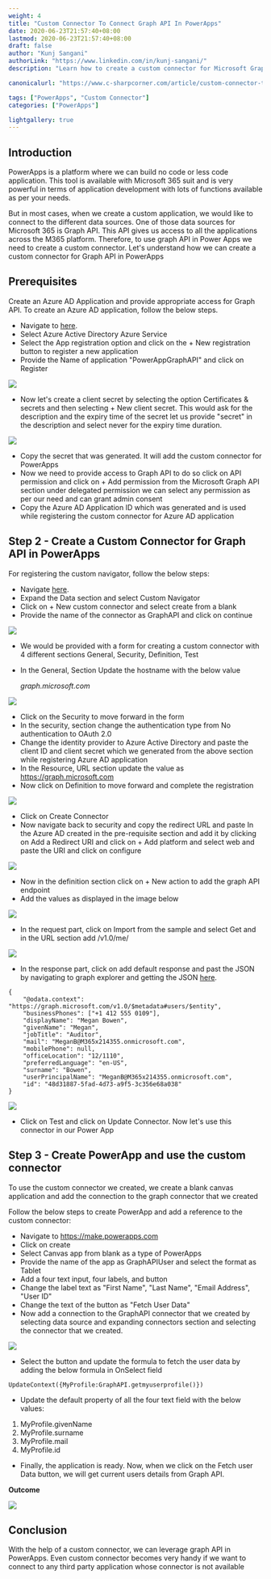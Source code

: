 ```yaml
---
weight: 4
title: "Custom Connector To Connect Graph API In PowerApps"
date: 2020-06-23T21:57:40+08:00
lastmod: 2020-06-23T21:57:40+08:00
draft: false
author: "Kunj Sangani"
authorLink: "https://www.linkedin.com/in/kunj-sangani/"
description: "Learn how to create a custom connector for Microsoft Graph API in PowerApps to access data sources across Microsoft 365 platform for app development."

canonicalurl: "https://www.c-sharpcorner.com/article/custom-connector-to-connect-graph-api-in-powerapps/"

tags: ["PowerApps", "Custom Connector"]
categories: ["PowerApps"]

lightgallery: true
---
```


Introduction
------------

PowerApps is a platform where we can build no code or less code application. This tool is available with Microsoft 365 suit and is very powerful in terms of application development with lots of functions available as per your needs.

But in most cases, when we create a custom application, we would like to connect to the different data sources. One of those data sources for Microsoft 365 is Graph API. This API gives us access to all the applications across the M365 platform. Therefore, to use graph API in Power Apps we need to create a custom connector. Let's understand how we can create a custom connector for Graph API in PowerApps

**Prerequisites**
-----------

Create an Azure AD Application and provide appropriate access for Graph API. To create an Azure AD application, follow the below steps.

*   Navigate to [here](https://portal.azure.com/).
*   Select Azure Active Directory Azure Service
*   Select the App registration option and click on the + New registration button to register a new application
*   Provide the Name of application "PowerAppGraphAPI" and click on Register

![](https://f4n3x6c5.stackpathcdn.com/article/custom-connector-to-connect-graph-api-in-powerapps/Images/3_AzureADApplication.png)

*   Now let's create a client secret by selecting the option Certificates & secrets and then selecting + New client secret. This would ask for the description and the expiry time of the secret let us provide "secret" in the description and select never for the expiry time duration.

![](https://f4n3x6c5.stackpathcdn.com/article/custom-connector-to-connect-graph-api-in-powerapps/Images/3_AzureADSecret.png)

*   Copy the secret that was generated. It will add the custom connector for PowerApps
*   Now we need to provide access to Graph API to do so click on API permission and click on + Add permission from the Microsoft Graph API section under delegated permission we can select any permission as per our need and can grant admin consent
*   Copy the Azure AD Application ID which was generated and is used while registering the custom connector for Azure AD application

**Step 2 - Create a Custom Connector for Graph API in PowerApps**
-----------

For registering the custom navigator, follow the below steps:

*   Navigate [here](https://make.powerapps.com/).
*   Expand the Data section and select Custom Navigator
*   Click on + New custom connector and select create from a blank
*   Provide the name of the connector as GraphAPI and click on continue

![](https://f4n3x6c5.stackpathcdn.com/article/custom-connector-to-connect-graph-api-in-powerapps/Images/1_CreateNewConnector.png)

*   We would be provided with a form for creating a custom connector with 4 different sections General, Security, Definition, Test
*   In the General, Section Update the hostname with the below value  
      
    _graph.microsoft.com_

![](https://f4n3x6c5.stackpathcdn.com/article/custom-connector-to-connect-graph-api-in-powerapps/Images/2_AddHost.png)

*   Click on the Security to move forward in the form
*   In the security, section change the authentication type from No authentication to OAuth 2.0
*   Change the identity provider to Azure Active Directory and paste the client ID and client secret which we generated from the above section while registering Azure AD application
*   In the Resource, URL section update the value as https://graph.microsoft.com
*   Now click on Definition to move forward and complete the registration

![](https://f4n3x6c5.stackpathcdn.com/article/custom-connector-to-connect-graph-api-in-powerapps/Images/3_AuthType.png)

*   Click on Create Connector
*   Now navigate back to security and copy the redirect URL and paste In the Azure AD created in the pre-requisite section and add it by clicking on Add a Redirect URI and click on + Add platform and select web and paste the URI and click on configure

![](https://f4n3x6c5.stackpathcdn.com/article/custom-connector-to-connect-graph-api-in-powerapps/Images/4_AzureADRedirectURL.png)

*   Now in the definition section click on + New action to add the graph API endpoint
*   Add the values as displayed in the image below

![](https://f4n3x6c5.stackpathcdn.com/article/custom-connector-to-connect-graph-api-in-powerapps/Images/5_NewAction.png)

*   In the request part, click on Import from the sample and select Get and in the URL section add /v1.0/me/

![](https://f4n3x6c5.stackpathcdn.com/article/custom-connector-to-connect-graph-api-in-powerapps/Images/6_ImportRequest.png)

*   In the response part, click on add default response and past the JSON by navigating to graph explorer and getting the JSON [here](https://developer.microsoft.com/en-us/graph/graph-explorer/preview).  
```
{  
    "@odata.context": "https://graph.microsoft.com/v1.0/$metadata#users/$entity",  
    "businessPhones": ["+1 412 555 0109"],  
    "displayName": "Megan Bowen",  
    "givenName": "Megan",  
    "jobTitle": "Auditor",  
    "mail": "MeganB@M365x214355.onmicrosoft.com",  
    "mobilePhone": null,  
    "officeLocation": "12/1110",  
    "preferredLanguage": "en-US",  
    "surname": "Bowen",  
    "userPrincipalName": "MeganB@M365x214355.onmicrosoft.com",  
    "id": "48d31887-5fad-4d73-a9f5-3c356e68a038"  
} 
```   

![](https://f4n3x6c5.stackpathcdn.com/article/custom-connector-to-connect-graph-api-in-powerapps/Images/7_ImportResponse.png)

*   Click on Test and click on Update Connector. Now let's use this connector in our Power App

**Step 3 - Create PowerApp and use the custom connector**
-----------

To use the custom connector we created, we create a blank canvas application and add the connection to the graph connector that we created

Follow the below steps to create PowerApp and add a reference to the custom connector:

*   Navigate to https://make.powerapps.com
*   Click on create
*   Select Canvas app from blank as a type of PowerApps
*   Provide the name of the app as GraphAPIUser and select the format as Tablet
*   Add a four text input, four labels, and button
*   Change the label text as "First Name", "Last Name", "Email Address", "User ID"
*   Change the text of the button as "Fetch User Data"
*   Now add a connection to the GraphAPI connector that we created by selecting data source and expanding connectors section and selecting the connector that we created.

![](https://f4n3x6c5.stackpathcdn.com/article/custom-connector-to-connect-graph-api-in-powerapps/Images/8_AddConnection.png)

*   Select the button and update the formula to fetch the user data by adding the below formula in OnSelect field  
``` 
UpdateContext({MyProfile:GraphAPI.getmyuserprofile()})  
``` 

*   Update the default property of all the four text field with the below values:

1.  MyProfile.givenName
2.  MyProfile.surname
3.  MyProfile.mail
4.  MyProfile.id

*   Finally, the application is ready. Now, when we click on the Fetch user Data button, we will get current users details from Graph API.

**Outcome**

![](https://f4n3x6c5.stackpathcdn.com/article/custom-connector-to-connect-graph-api-in-powerapps/Images/outcome.gif)

Conclusion 
-----------

With the help of a custom connector, we can leverage graph API in PowerApps. Even custom connector becomes very handy if we want to connect to any third party application whose connector is not available